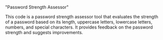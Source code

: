 "Password Strength Assessor"

This code is a password strength assessor tool that evaluates the strength of a password based on its length, uppercase letters, lowercase letters, numbers, and special characters. It provides feedback on the password strength and suggests improvements.
